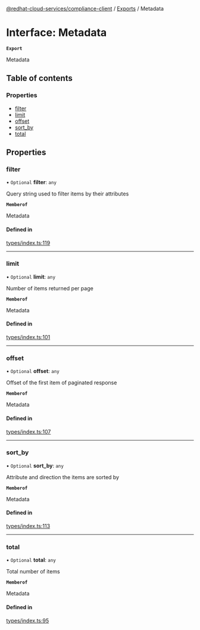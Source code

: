 [@redhat-cloud-services/compliance-client](../README.md) / [Exports](../modules.md) / Metadata

# Interface: Metadata

**`Export`**

Metadata

## Table of contents

### Properties

- [filter](Metadata.md#filter)
- [limit](Metadata.md#limit)
- [offset](Metadata.md#offset)
- [sort\_by](Metadata.md#sort_by)
- [total](Metadata.md#total)

## Properties

### filter

• `Optional` **filter**: `any`

Query string used to filter items by their attributes

**`Memberof`**

Metadata

#### Defined in

[types/index.ts:119](https://github.com/AsToNlele/javascript-clients/blob/main/packages/compliance/types/index.ts#L119)

___

### limit

• `Optional` **limit**: `any`

Number of items returned per page

**`Memberof`**

Metadata

#### Defined in

[types/index.ts:101](https://github.com/AsToNlele/javascript-clients/blob/main/packages/compliance/types/index.ts#L101)

___

### offset

• `Optional` **offset**: `any`

Offset of the first item of paginated response

**`Memberof`**

Metadata

#### Defined in

[types/index.ts:107](https://github.com/AsToNlele/javascript-clients/blob/main/packages/compliance/types/index.ts#L107)

___

### sort\_by

• `Optional` **sort\_by**: `any`

Attribute and direction the items are sorted by

**`Memberof`**

Metadata

#### Defined in

[types/index.ts:113](https://github.com/AsToNlele/javascript-clients/blob/main/packages/compliance/types/index.ts#L113)

___

### total

• `Optional` **total**: `any`

Total number of items

**`Memberof`**

Metadata

#### Defined in

[types/index.ts:95](https://github.com/AsToNlele/javascript-clients/blob/main/packages/compliance/types/index.ts#L95)
